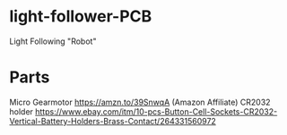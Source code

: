 # light-follower-PCB
Light Following "Robot"

# Parts

Micro Gearmotor https://amzn.to/39SnwqA (Amazon Affiliate)
CR2032 holder https://www.ebay.com/itm/10-pcs-Button-Cell-Sockets-CR2032-Vertical-Battery-Holders-Brass-Contact/264331560972
